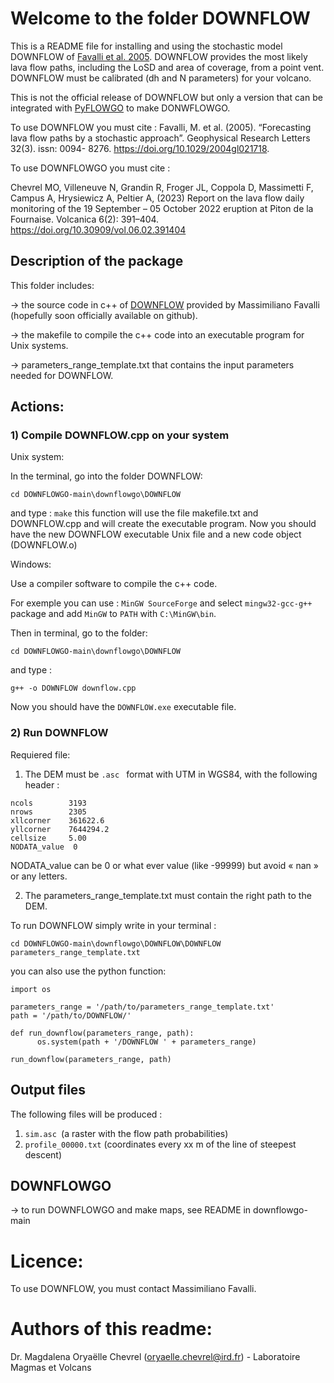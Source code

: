 # Welcome to the folder DOWNFLOW

This is a README file for installing and using the stochastic model DOWNFLOW of [Favalli et al. 2005](https://doi.org/10.1029/2004gl021718).
DOWNFLOW provides the most likely lava flow paths, including the LoSD and area of coverage, from a point vent. 
DOWNFLOW must be calibrated (dh and N parameters) for your volcano.

This is not the official release of DOWNFLOW but only a version that can be integrated with [PyFLOWGO](https://github.com/pyflowgo/pyflowgo.git) to make DONWFLOWGO.

To use DOWNFLOW you must cite :
Favalli, M. et al. (2005). “Forecasting lava flow paths by a stochastic approach”. Geophysical Research Letters 32(3). 
issn: 0094- 8276. https://doi.org/10.1029/2004gl021718.

To use DOWNFLOWGO you must cite :

Chevrel MO, Villeneuve N, Grandin R, Froger JL, Coppola D, Massimetti F, Campus A, Hrysiewicz A, Peltier A, (2023) 
Report on the lava flow daily monitoring of the 19 September – 05 October 2022 eruption at Piton de la Fournaise. 
Volcanica 6(2): 391–404. https://doi.org/10.30909/vol.06.02.391404   


## Description of the package 
This folder includes:

-> the source code in c++ of [DOWNFLOW](https://doi.org/10.1029/2004gl021718) 
provided by Massimiliano Favalli (hopefully soon officially available on github).

-> the makefile to compile the c++ code into an executable program for Unix systems.

-> parameters_range_template.txt that contains the input parameters needed for DOWNFLOW.

## Actions:

### 1) Compile DOWNFLOW.cpp on your system

Unix system:

In the terminal, go into the folder DOWNFLOW:

 ```cd DOWNFLOWGO-main\downflowgo\DOWNFLOW```

and type : ```make```
this function will use the file makefile.txt and DOWNFLOW.cpp and will create the executable program. 
Now you should have the new DOWNFLOW executable Unix file and a new code object (DOWNFLOW.o)

Windows:

Use a compiler software to compile the c++ code. 

For exemple you can use : ```MinGW SourceForge``` and select ```mingw32-gcc-g++``` package 
and add ```MinGW``` to ```PATH``` with ```C:\MinGW\bin```.

Then in terminal, go to the folder:

```cd DOWNFLOWGO-main\downflowgo\DOWNFLOW```
 
and type :


```g++ -o DOWNFLOW downflow.cpp```

Now you should have the ```DOWNFLOW.exe``` executable file.

### 2) Run DOWNFLOW

Requiered file:

1) The DEM must be  ```.asc ``` format with UTM in WGS84, with the following header :
```
ncols        3193
nrows        2305
xllcorner    361622.6
yllcorner    7644294.2
cellsize     5.00
NODATA_value  0
 ```
NODATA_value can be 0 or what ever value (like -99999) but avoid « nan » or any letters.

2) The parameters_range_template.txt must contain the right path to the DEM.




To run DOWNFLOW simply write in your terminal :
 ```
cd DOWNFLOWGO-main\downflowgo\DOWNFLOW\DOWNFLOW parameters_range_template.txt
 ```

you can also use the python function:

 ```
 import os
 
 parameters_range = '/path/to/parameters_range_template.txt'
 path = '/path/to/DOWNFLOW/'
 
 def run_downflow(parameters_range, path):
       os.system(path + '/DOWNFLOW ' + parameters_range)
 
 run_downflow(parameters_range, path)
 ```

## Output files

The following files will be produced :
  1) ```sim.asc ```(a raster with the flow path probabilities)
  2) ```profile_00000.txt``` (coordinates every xx m of the line of steepest descent)

## DOWNFLOWGO

-> to run DOWNFLOWGO and make maps, see README in downflowgo-main

 # Licence:
To use DOWNFLOW, you must contact Massimiliano Favalli.


 # Authors of this readme:
 Dr. Magdalena Oryaëlle Chevrel (oryaelle.chevrel@ird.fr) - Laboratoire Magmas et Volcans
